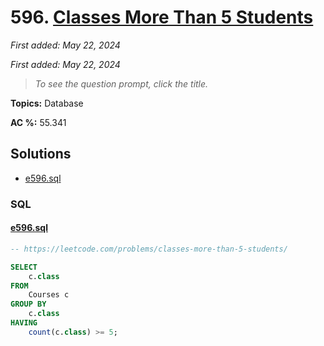 # 596. [Classes More Than 5 Students](<https://leetcode.com/problems/classes-more-than-5-students>)

*First added: May 22, 2024*

*First added: May 22, 2024*


> *To see the question prompt, click the title.*

**Topics:** Database

**AC %:** 55.341


## Solutions

- [e596.sql](<../my-submissions/e596.sql>)
### SQL
#### [e596.sql](<../my-submissions/e596.sql>)
```SQL
-- https://leetcode.com/problems/classes-more-than-5-students/

SELECT
    c.class
FROM
    Courses c
GROUP BY
    c.class
HAVING 
    count(c.class) >= 5;
```

